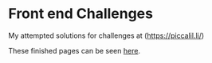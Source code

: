 # Front end Challenges
My attempted solutions for challenges at (https://piccalil.li/)

These finished pages can be seen [here](https://the-lazy-learner.github.io/Piccalilli-Frontend-Challenges/).
